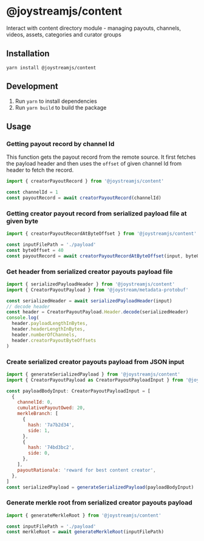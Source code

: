 # @joystreamjs/content

Interact with content directory module - managing payouts, channels, videos, assets, categories and curator groups

## Installation

```
yarn install @joystreamjs/content
```

## Development

1. Run `yarn` to install dependencies
2. Run `yarn build` to build the package

## Usage

### Getting payout record by channel Id

This function gets the payout record from the remote source. It first fetches the payload
header and then uses the `offset` of given channel Id from header to fetch the record.

```javascript
import { creatorPayoutRecord } from '@joystreamjs/content'

const channelId = 1
const payoutRecord = await creatorPayoutRecord(channelId)
```

### Getting creator payout record from serialized payload file at given byte

```javascript
import { creatorPayoutRecordAtByteOffset } from '@joystreamjs/content'

const inputFilePath = './payload'
const byteOffset = 40
const payoutRecord = await creatorPayoutRecordAtByteOffset(input, byteOffset)
```

### Get header from serialized creator payouts payload file

```javascript
import { serializedPayloadHeader } from '@joystreamjs/content'
import { CreatorPayoutPayload } from '@joystream/metadata-protobuf'

const serializedHeader = await serializedPayloadHeader(input)
// decode header
const header = CreatorPayoutPayload.Header.decode(serializedHeader)
console.log(
  header.payloadLengthInBytes,
  header.headerLengthInBytes,
  header.numberOfChannels,
  header.creatorPayoutByteOffsets
)
```

### Create serialized creator payouts payload from JSON input

```javascript
import { generateSerializedPayload } from '@joystreamjs/content'
import { CreatorPayoutPayload as CreatorPayoutPayloadInput } from '@joystreamjs/utils/typings/CreatorPayoutPayload.schema'

const payloadBodyInput: CreatorPayoutPayloadInput = [
  {
    channelId: 0,
    cumulativePayoutOwed: 20,
    merkleBranch: [
      {
        hash: '7a7b2d34',
        side: 1,
      },
      {
        hash: '74bd3bc2',
        side: 0,
      },
    ],
    payoutRationale: 'reward for best content creator',
  },
]
const serializedPayload = generateSerializedPayload(payloadBodyInput)
```

### Generate merkle root from serialized creator payouts payload

```javascript
import { generateMerkleRoot } from '@joystreamjs/content'

const inputFilePath = './payload'
const merkleRoot = await generateMerkleRoot(inputFilePath)
```
